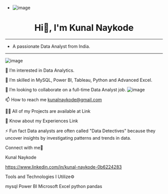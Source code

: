 - ![image](https://github.com/user-attachments/assets/0f2abfc0-c95b-413b-b614-b14c91a1a927)


<h1 align="center" class="heading-element" dir="auto"> Hi👋, I'm Kunal Naykode </h1>

<hr>

- A passionate Data Analyst from India.

<hr>

![image](https://github.com/user-attachments/assets/28de5925-84d3-4b85-ae5e-26d50cb8a278)




<!---
KunalNaykode/KunalNaykode is a ✨ special ✨ repository because its `README.md` (this file) appears on your GitHub profile.
You can click the Preview link to take a look at your changes.
--->

👀 I’m interested in Data Analytics.

🌱 I’m skilled in MySQL, Power BI, Tableau, Python and Advanced Excel.

💞️ I’m looking to collaborate on a full-time Data Analyst job.
                                                        ![image](https://github.com/user-attachments/assets/8a65a56b-bcc4-4624-98ba-5383703ae585)

📫 How to reach me kunalnaykode@gmail.com

👨‍💻 All of my Projects are available at Link

📄 Know about my Experiences Link

⚡ Fun fact Data analysts are often called "Data Detectives" because they uncover insights by investigating patterns and trends in data.


Connect with me🤝

Kunal Naykode 

https://www.linkedin.com/in/kunal-naykode-0b6224283

Tools and Technologies I Utilize⚙️

mysql Power BI Microsoft Excel python pandas



